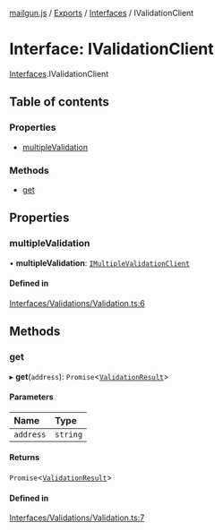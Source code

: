 [mailgun.js](../README.md) / [Exports](../modules.md) / [Interfaces](../modules/Interfaces.md) / IValidationClient

# Interface: IValidationClient

[Interfaces](../modules/Interfaces.md).IValidationClient

## Table of contents

### Properties

- [multipleValidation](Interfaces.IValidationClient.md#multiplevalidation)

### Methods

- [get](Interfaces.IValidationClient.md#get)

## Properties

### multipleValidation

• **multipleValidation**: [`IMultipleValidationClient`](Interfaces.IMultipleValidationClient.md)

#### Defined in

[Interfaces/Validations/Validation.ts:6](https://github.com/mailgun/mailgun.js/blob/633bce9/lib/Interfaces/Validations/Validation.ts#L6)

## Methods

### get

▸ **get**(`address`): `Promise`<[`ValidationResult`](../modules.md#validationresult)\>

#### Parameters

| Name | Type |
| :------ | :------ |
| `address` | `string` |

#### Returns

`Promise`<[`ValidationResult`](../modules.md#validationresult)\>

#### Defined in

[Interfaces/Validations/Validation.ts:7](https://github.com/mailgun/mailgun.js/blob/633bce9/lib/Interfaces/Validations/Validation.ts#L7)

